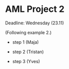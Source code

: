 # AML Project 2

Deadline: Wednesday (23.11)

(Following example 2.)

- step 1 (Maja)

- step 2 (Tristan)

- step 3 (Yves)

